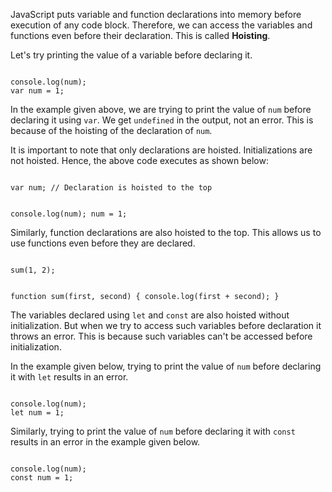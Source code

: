JavaScript puts variable
and
function declarations into memory
before execution of any code block.
Therefore, we can access the variables
and
functions even before their declaration.
This is called **Hoisting**.

Let's try printing the value of a variable before declaring it.

<codeblock language="javascript" type="lesson">
<code>
console.log(num);
var num = 1;
</code>
</codeblock>

In the example given above,
we are trying to print the value of `num`
before declaring it using `var`.
We get `undefined` in the output, not an error.
This is because of the hoisting of the declaration of `num`.

It is important to note that only declarations are hoisted.
Initializations are not hoisted.
Hence, the above code executes as shown below:

<codeblock language="javascript" type="lesson">
<code>
var num; // Declaration is hoisted to the top

console.log(num);
num = 1;
</code>
</codeblock>

Similarly, function declarations
are also hoisted to the top.
This allows us to use functions
even before they are declared.

<codeblock language="javascript" type="lesson">
<code>
sum(1, 2);

function sum(first, second) {
  console.log(first + second);
}
</code>
</codeblock>

The variables declared using `let`
and
`const` are also hoisted without initialization.
But when we try to access such variables
before declaration it throws an error.
This is because such variables
can't be accessed before initialization.

In the example given below,
trying to print the value of `num`
before declaring it with `let` results in an error.

<codeblock language="javascript" type="lesson">
<code>
console.log(num);
let num = 1;
</code>
</codeblock>

Similarly, trying to print the value of `num`
before declaring it with `const` results in an error
in the example given below.

<codeblock language="javascript" type="lesson">
<code>
console.log(num);
const num = 1;
</code>
</codeblock>